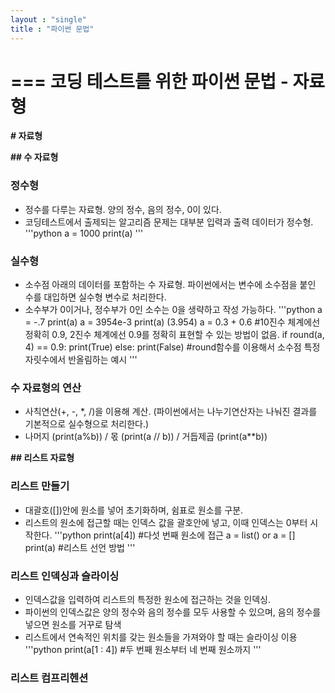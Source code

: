 ```yaml
---
layout : "single"
title : "파이썬 문법"
---
```


===
**코딩 테스트를 위한 파이썬 문법 - 자료형**
===

**# 자료형**

**## 수 자료형**
 
### 정수형
- 정수를 다루는 자료형. 양의 정수, 음의 정수, 0이 있다. 
- 코딩테스트에서 출제되는 알고리즘 문제는 대부분 입력과 출력 데이터가 정수형.
'''python
a = 1000
print(a)
'''

### 실수형
- 소수점 아래의 데이터를 포함하는 수 자료형. 파이썬에서는 변수에 소수점을 붙인 수를 대입하면 실수형 변수로 처리한다. 
- 소수부가 0이거나, 정수부가 0인 소수는 0을 생략하고 작성 가능하다.
'''python
a = -.7
print(a)
a = 3954e-3
print(a) (3.954)
a = 0.3 + 0.6   #10진수 체계에선 정확히 0.9, 2진수 체계에선 0.9를 정확히 표현할 수 있는 방법이 없음. 
if round(a, 4) == 0.9:
  print(True)
else:
  print(False) #round함수를 이용해서 소수점 특정 자릿수에서 반올림하는 예시
'''

### 수 자료형의 연산
- 사칙연산(+, -, *, /)을 이용해 계산. (파이썬에서는 나누기연산자는 나눠진 결과를 기본적으로 실수형으로 처리한다.)
- 나머지 (print(a%b)) / 몫 (print(a // b)) / 거듭제곱 (print(a**b))

**## 리스트 자료형**

### 리스트 만들기
- 대괄호([])안에 원소를 넣어 초기화하며, 쉼표로 원소를 구분. 
- 리스트의 원소에 접근할 때는 인덱스 값을 괄호안에 넣고, 이때 인덱스는 0부터 시작한다.
'''python
print(a[4]) #다섯 번째 원소에 접근
a = list() or a = []
print(a) #리스트 선언 방법
'''

### 리스트 인덱싱과 슬라이싱
- 인덱스값을 입력하여 리스트의 특정한 원소에 접근하는 것을 인덱싱. 
- 파이썬의 인덱스값은 양의 정수와 음의 정수를 모두 사용할 수 있으며, 음의 정수를 넣으면 원소를 거꾸로 탐색
- 리스트에서 연속적인 위치를 갖는 원소들을 가져와야 할 때는 슬라이싱 이용
'''python
print(a[1 : 4]) #두 번째 원소부터 네 번째 원소까지
'''

### 리스트 컴프리헨션
